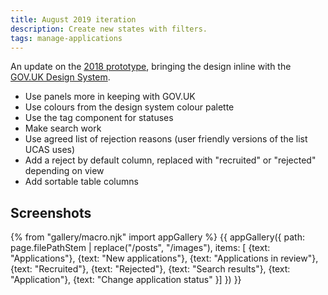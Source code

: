 ```yaml
---
title: August 2019 iteration
description: Create new states with filters.
tags: manage-applications
---
```

An update on the [2018 prototype](/manage-applications/better-statuses), bringing the design inline with the [GOV.UK Design System](https://design-system.service.gov.uk/).

* Use panels more in keeping with GOV.UK
* Use colours from the design system colour palette
* Use the tag component for statuses
* Make search work
* Use agreed list of rejection reasons (user friendly versions of the list UCAS uses)
* Add a reject by default column, replaced with "recruited" or "rejected" depending on view
* Add sortable table columns

## Screenshots

{% from "gallery/macro.njk" import appGallery %}
{{ appGallery({
  path: page.filePathStem | replace("/posts", "/images"),
  items: [
    {text: "Applications"},
    {text: "New applications"},
    {text: "Applications in review"},
    {text: "Recruited"},
    {text: "Rejected"},
    {text: "Search results"},
    {text: "Application"},
    {text: "Change application status"
  }]
}) }}
